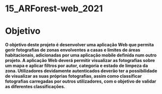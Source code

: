 # 15_ARForest-web_2021

# Objetivo 

**O objetivo deste projeto é desenvolver uma aplicação Web que permita gerir fotografias de
zonas envolventes a casas e limites de áreas habitacionais, adicionadas por uma aplicação
mobile definida num outro projeto. A aplicação Web deverá permitir visualizar as fotografias
sobre um mapa e aplicar filtros por autor, categoria e estado de limpeza da zona. Utilizadores
devidamente autenticados deverão ter a possibilidade de visualizar as suas próprias fotografias,
assim como classificar fotografias carregadas por outros utilizadores, com o objetivo de validar
as diferentes classificações.**
